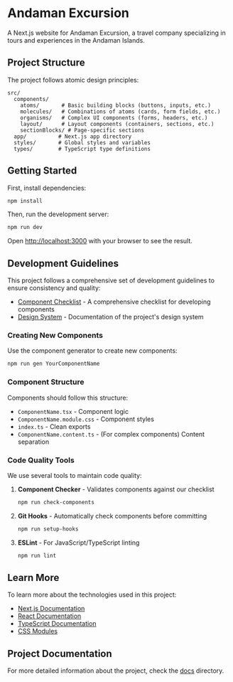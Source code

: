 # Andaman Excursion

A Next.js website for Andaman Excursion, a travel company specializing in tours and experiences in the Andaman Islands.

## Project Structure

The project follows atomic design principles:

```
src/
  components/
    atoms/       # Basic building blocks (buttons, inputs, etc.)
    molecules/   # Combinations of atoms (cards, form fields, etc.)
    organisms/   # Complex UI components (forms, headers, etc.)
    layout/      # Layout components (containers, sections, etc.)
    sectionBlocks/ # Page-specific sections
  app/          # Next.js app directory
  styles/       # Global styles and variables
  types/        # TypeScript type definitions
```

## Getting Started

First, install dependencies:

```bash
npm install
```

Then, run the development server:

```bash
npm run dev
```

Open [http://localhost:3000](http://localhost:3000) with your browser to see the result.

## Development Guidelines

This project follows a comprehensive set of development guidelines to ensure consistency and quality:

- [Component Checklist](./docs/COMPONENT_CHECKLIST.md) - A comprehensive checklist for developing components
- [Design System](./docs/DESIGN_SYSTEM.md) - Documentation of the project's design system

### Creating New Components

Use the component generator to create new components:

```bash
npm run gen YourComponentName
```

### Component Structure

Components should follow this structure:

- `ComponentName.tsx` - Component logic
- `ComponentName.module.css` - Component styles
- `index.ts` - Clean exports
- `ComponentName.content.ts` - (For complex components) Content separation

### Code Quality Tools

We use several tools to maintain code quality:

1. **Component Checker** - Validates components against our checklist

   ```bash
   npm run check-components
   ```

2. **Git Hooks** - Automatically check components before committing

   ```bash
   npm run setup-hooks
   ```

3. **ESLint** - For JavaScript/TypeScript linting
   ```bash
   npm run lint
   ```

## Learn More

To learn more about the technologies used in this project:

- [Next.js Documentation](https://nextjs.org/docs)
- [React Documentation](https://react.dev)
- [TypeScript Documentation](https://www.typescriptlang.org/docs)
- [CSS Modules](https://github.com/css-modules/css-modules)

## Project Documentation

For more detailed information about the project, check the [docs](./docs) directory.

